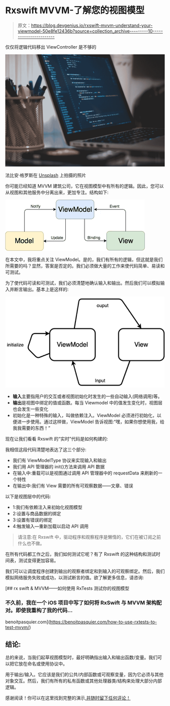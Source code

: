 # Rxswift MVVM-了解您的视图模型

> 原文：<https://blog.devgenius.io/rxswift-mvvm-understand-your-viewmodel-50e8fe12436b?source=collection_archive---------10----------------------->

仅仅将逻辑代码移出 ViewController 是不够的

![](img/d3835a88a253d92ed44b956f58dbccc1.png)

法比安·格罗斯在 [Unsplash](https://unsplash.com?utm_source=medium&utm_medium=referral) 上拍摄的照片

你可能已经知道 MVVM 建筑公司，它在视图模型中有所有的逻辑。因此，您可以从视图和其他服务中分离出来，更加专注。结构如下:

![](img/95053315350085f9c95ffec8a66788b7.png)

在本文中，我将重点关注 ViewModel。是的，我们有所有的逻辑，但这就是我们所需要的吗？显然，答案是否定的。我们必须做大量的工作来使代码简单、易读和可测试。

为了使代码可读和可测试，我们必须清楚地确认输入和输出。然后我们可以模拟输入并断言输出。基本上是这样的:

![](img/b47e8245e27ab6bd6ecc88e3e8a27e6d.png)

*   **输入**主要指用户的交互或者视图初始化时发生的一些自动输入(网络调用)等。
*   **输出**是视图中绑定的值或函数。每当 Viewmodel 中的值发生变化时，视图层也会发生一些变化
*   初始化是一种特殊的输入，叫做依赖注入。ViewModel 必须进行初始化，以便进一步使用。通过这样做，ViewModel 告诉视图:“嘿，如果你想使用我，给我我需要的东西！”

现在让我们看看 Rxswift 的“实时”代码是如何构建的:

我相信这段代码清楚地表达了这三个部分:

*   我们有 ViewModelType 协议来实现输入和输出
*   我们用 API 管理器的 init()方法来调用 API 数据
*   在输入中:重载可以是视图通过调用 API 管理器中的 requestData 来刷新的一个特性
*   在输出中:我们有 View 需要的所有可观察数据——文章、错误

以下是视图层中的代码:

*   1:我们有依赖注入来初始化视图模型
*   2:设置与商品数据的绑定
*   3:设置有错误的绑定
*   4:触发输入—重新加载以启动 API 调用

> 请注意:在 Rxswift 中，驱动程序和观察程序是懒惰的，它们在被订阅之前什么也不做。

在所有代码都工作之后，我们如何测试它呢？有了 Rxswift 的这种结构和测试时间表，测试变得更加容易。

我们可以让调度程序创建到输出的观察者绑定和到输入的可观察绑定。然后，我们模拟网络服务失败或成功，以测试断言的值。欲了解更多信息，请咨询:

[](https://benoitpasquier.com/how-to-use-rxtests-to-test-mvvm/) [## rx swift & MVVM——如何使用 RxTests 测试你的视图模型

### 不久前，我在一个 iOS 项目中写了如何将 RxSwift 与 MVVM 架构配对。即使我重构了我的代码…

benoitpasquier.com](https://benoitpasquier.com/how-to-use-rxtests-to-test-mvvm/) 

## 结论:

总的来说，当我们起草视图模型时，最好明确指出输入和输出函数/变量。我们可以把它放在命名或使用协议中。

用于输出/输入。它应该是我们的公共/内部函数或可观察变量，因为它必须与其他对象交互。然后，我们有所有的私有函数或其他处理器类/结构来处理大部分内部逻辑。

感谢阅读！你可以在这里找到完整的演示[,并随时留下任何评论！](https://github.com/lee197/NYT-Articles/tree/master)